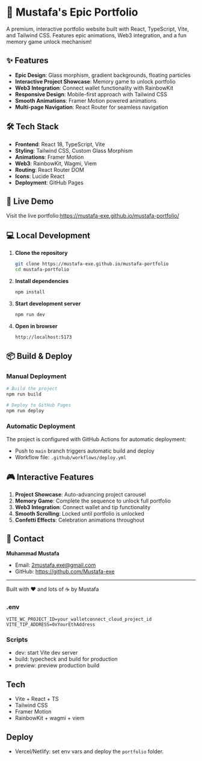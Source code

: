 # 🚀 Mustafa's Epic Portfolio

A premium, interactive portfolio website built with React, TypeScript, Vite, and Tailwind CSS. Features epic animations, Web3 integration, and a fun memory game unlock mechanism!

## ✨ Features

- **Epic Design**: Glass morphism, gradient backgrounds, floating particles
- **Interactive Project Showcase**: Memory game to unlock portfolio
- **Web3 Integration**: Connect wallet functionality with RainbowKit
- **Responsive Design**: Mobile-first approach with Tailwind CSS
- **Smooth Animations**: Framer Motion powered animations
- **Multi-page Navigation**: React Router for seamless navigation

## 🛠️ Tech Stack

- **Frontend**: React 18, TypeScript, Vite
- **Styling**: Tailwind CSS, Custom Glass Morphism
- **Animations**: Framer Motion
- **Web3**: RainbowKit, Wagmi, Viem
- **Routing**: React Router DOM
- **Icons**: Lucide React
- **Deployment**: GitHub Pages

## 🚀 Live Demo

Visit the live portfolio:https://mustafa-exe.github.io/mustafa-portfolio/

## 💻 Local Development

1. **Clone the repository**
   ```bash
   git clone https://mustafa-exe.github.io/mustafa-portfolio
   cd mustafa-portfolio
   ```

2. **Install dependencies**
   ```bash
   npm install
   ```

3. **Start development server**
   ```bash
   npm run dev
   ```

4. **Open in browser**
   ```
   http://localhost:5173
   ```

## 📦 Build & Deploy

### Manual Deployment
```bash
# Build the project
npm run build

# Deploy to GitHub Pages
npm run deploy
```

### Automatic Deployment
The project is configured with GitHub Actions for automatic deployment:
- Push to `main` branch triggers automatic build and deploy
- Workflow file: `.github/workflows/deploy.yml`

## 🎮 Interactive Features

1. **Project Showcase**: Auto-advancing project carousel
2. **Memory Game**: Complete the sequence to unlock full portfolio
3. **Web3 Integration**: Connect wallet and tip functionality
4. **Smooth Scrolling**: Locked until portfolio is unlocked
5. **Confetti Effects**: Celebration animations throughout

## 📧 Contact

**Muhammad Mustafa**
- Email: 2mustafa.exe@gmail.com
- GitHub: https://github.com/Mustafa-exe

---

Built with ❤️ and lots of ☕ by Mustafa

### .env
```
VITE_WC_PROJECT_ID=your_walletconnect_cloud_project_id
VITE_TIP_ADDRESS=0xYourEthAddress
```

### Scripts
- dev: start Vite dev server
- build: typecheck and build for production
- preview: preview production build

## Tech
- Vite + React + TS
- Tailwind CSS
- Framer Motion
- RainbowKit + wagmi + viem

## Deploy
- Vercel/Netlify: set env vars and deploy the `portfolio` folder.
